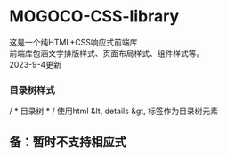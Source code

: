 # MOGOCO-CSS-library
这是一个纯HTML+CSS响应式前端库  
前端库包涵文字排版样式、页面布局样式、组件样式等。  
2023-9-4更新  
### 目录树样式  
/ * 目录树  * /
使用html &lt, details &gt, 标签作为目录树元素

## 备：暂时不支持相应式
